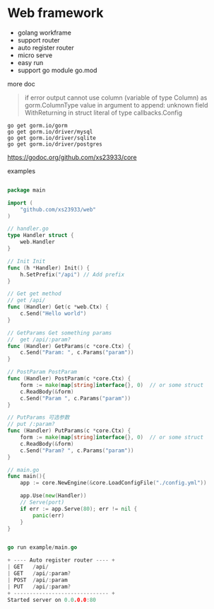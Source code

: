 # Web framework

* golang workframe
* support router
* auto register router
* micro serve
* easy run
* support go module go.mod

more doc 

> if error output
cannot use column (variable of type Column) as gorm.ColumnType value in argument to append:
unknown field WithReturning in struct literal of type callbacks.Config
```shell
go get gorm.io/gorm
go get gorm.io/driver/mysql
go get gorm.io/driver/sqlite
go get gorm.io/driver/postgres
```


https://godoc.org/github.com/xs23933/core

examples

```go

package main

import (
	"github.com/xs23933/web"
)

// handler.go
type Handler struct {
    web.Handler
}

// Init Init
func (h *Handler) Init() {
	h.SetPrefix("/api") // Add prefix
}

// Get get method
// get /api/
func (Handler) Get(c *web.Ctx) {
    c.Send("Hello world")
}

// GetParams Get something params
//  get /api/:param?
func (Handler) GetParams(c *core.Ctx) {
    c.Send("Param: ", c.Params("param"))
}

// PostParam PostParam
func (Handler) PostParam(c *core.Ctx) {
    form := make(map[string]interface{}, 0)  // or some struct
    c.ReadBody(&form)
	c.Send("Param ", c.Params("param"))
}

// PutParams 可选参数
// put /:param?
func (Handler) PutParams(c *core.Ctx) {
    form := make(map[string]interface{}, 0)  // or some struct
    c.ReadBody(&form)
	c.Send("Param? ", c.Params("param"))
}

// main.go
func main(){
    app := core.NewEngine(&core.LoadConfigFile("./config.yml"))

    app.Use(new(Handler))
    // Serve(port) 
    if err := app.Serve(80); err != nil {
        panic(err)
    }
}


go run example/main.go

+ ---- Auto register router ---- +
| GET	/api/
| GET	/api/:param?
| POST	/api/:param
| PUT	/api/:param?
+ ------------------------------ +
Started server on 0.0.0.0:80
```